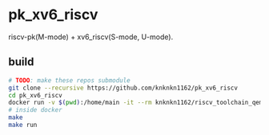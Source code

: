 # pk_xv6_riscv

riscv-pk(M-mode) + xv6_riscv(S-mode, U-mode).

## build

```sh
# TODO: make these repos submodule
git clone --recursive https://github.com/knknkn1162/pk_xv6_riscv
cd pk_xv6_riscv
docker run -v $(pwd):/home/main -it --rm knknkn1162/riscv_toolchain_qemu
# inside docker
make
make run
```
